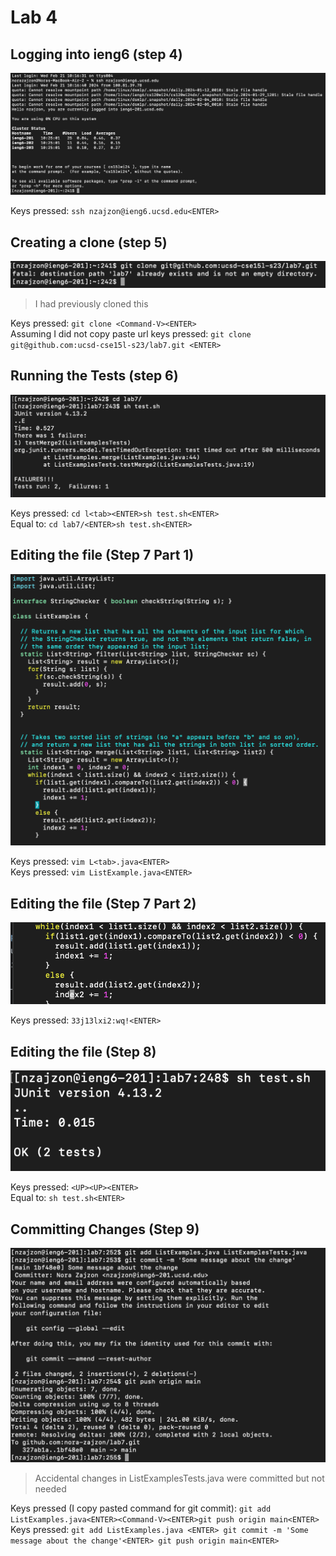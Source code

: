 # Lab 4 

## Logging into ieng6 (step 4)

![Image](ieng6.png)

Keys pressed: `ssh nzajzon@ieng6.ucsd.edu<ENTER>`

## Creating a clone (step 5)

![Image](clone.png)

> I had previously cloned this

Keys pressed: `git clone <Command-V><ENTER>`
<br> Assuming I did not copy paste url keys pressed: `git clone git@github.com:ucsd-cse15l-s23/lab7.git <ENTER>`

## Running the Tests (step 6)

![Image](testing.png)

Keys pressed: `cd l<tab><ENTER>sh test.sh<ENTER>`
<br> Equal to: `cd lab7/<ENTER>sh test.sh<ENTER>`

## Editing the file (Step 7 Part 1)

![Image](vimFile.png)

Keys pressed: `vim L<tab>.java<ENTER>`
<br> Keys pressed: `vim ListExample.java<ENTER>`

## Editing the file (Step 7 Part 2)

![Image](fileEditted.png)

Keys pressed: `33j13lxi2:wq!<ENTER>`

## Editing the file (Step 8)

![Image](passed.png)

Keys pressed: `<UP><UP><ENTER>`
<br> Equal to: `sh test.sh<ENTER>`

## Committing Changes (Step 9)

![Image](commitPush.png)

> Accidental changes in ListExamplesTests.java were committed but not needed

Keys pressed (I copy pasted command for git commit): `git add ListExamples.java<ENTER><Command-V><ENTER>git push origin main<ENTER>`
<br> Keys pressed: `git add ListExamples.java <ENTER> git commit -m 'Some message about the change'<ENTER> git push origin main<ENTER>`
